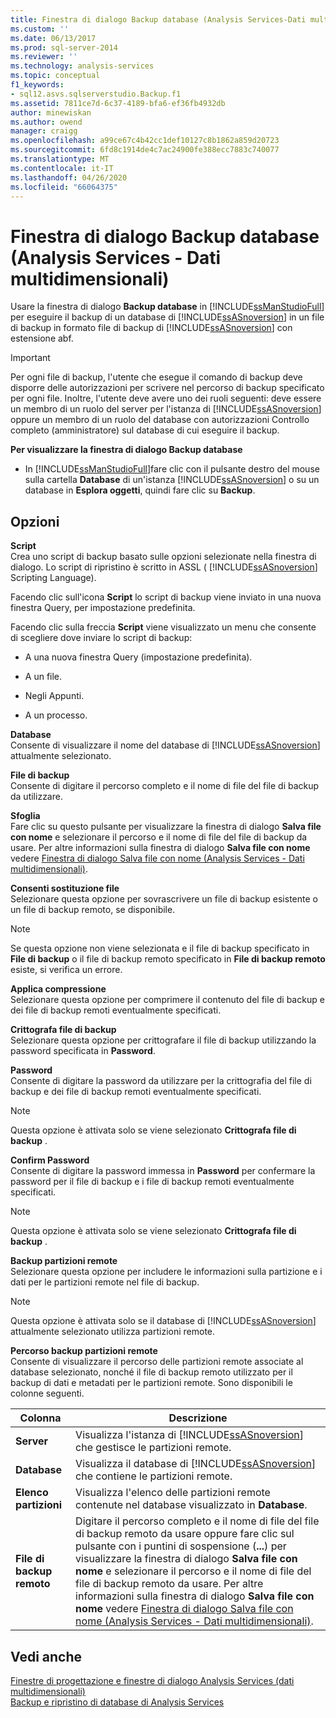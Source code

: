 ```yaml
---
title: Finestra di dialogo Backup database (Analysis Services-Dati multidimensionali) | Microsoft Docs
ms.custom: ''
ms.date: 06/13/2017
ms.prod: sql-server-2014
ms.reviewer: ''
ms.technology: analysis-services
ms.topic: conceptual
f1_keywords:
- sql12.asvs.sqlserverstudio.Backup.f1
ms.assetid: 7811ce7d-6c37-4189-bfa6-ef36fb4932db
author: minewiskan
ms.author: owend
manager: craigg
ms.openlocfilehash: a99ce67c4b42cc1def10127c8b1862a859d20723
ms.sourcegitcommit: 6fd8c1914de4c7ac24900fe388ecc7883c740077
ms.translationtype: MT
ms.contentlocale: it-IT
ms.lasthandoff: 04/26/2020
ms.locfileid: "66064375"
---
```

# <a name="backup-database-dialog-box-analysis-services---multidimensional-data"></a>Finestra di dialogo Backup database (Analysis Services - Dati multidimensionali)
  Usare la finestra di dialogo **Backup database** in [!INCLUDE[ssManStudioFull](../includes/ssmanstudiofull-md.md)] per eseguire il backup di un database di [!INCLUDE[ssASnoversion](../includes/ssasnoversion-md.md)] in un file di backup in formato file di backup di [!INCLUDE[ssASnoversion](../includes/ssasnoversion-md.md)] con estensione abf.  
  
> [!IMPORTANT]  
>  Per ogni file di backup, l'utente che esegue il comando di backup deve disporre delle autorizzazioni per scrivere nel percorso di backup specificato per ogni file. Inoltre, l'utente deve avere uno dei ruoli seguenti: deve essere un membro di un ruolo del server per l'istanza di [!INCLUDE[ssASnoversion](../includes/ssasnoversion-md.md)] oppure un membro di un ruolo del database con autorizzazioni Controllo completo (amministratore) sul database di cui eseguire il backup.  
  
 **Per visualizzare la finestra di dialogo Backup database**  
  
-   In [!INCLUDE[ssManStudioFull](../includes/ssmanstudiofull-md.md)]fare clic con il pulsante destro del mouse sulla cartella **Database** di un'istanza [!INCLUDE[ssASnoversion](../includes/ssasnoversion-md.md)] o su un database in **Esplora oggetti**, quindi fare clic su **Backup**.  
  
## <a name="options"></a>Opzioni  
 **Script**  
 Crea uno script di backup basato sulle opzioni selezionate nella finestra di dialogo. Lo script di ripristino è scritto in ASSL ( [!INCLUDE[ssASnoversion](../includes/ssasnoversion-md.md)] Scripting Language).  
  
 Facendo clic sull'icona **Script** lo script di backup viene inviato in una nuova finestra Query, per impostazione predefinita.  
  
 Facendo clic sulla freccia **Script** viene visualizzato un menu che consente di scegliere dove inviare lo script di backup:  
  
-   A una nuova finestra Query (impostazione predefinita).  
  
-   A un file.  
  
-   Negli Appunti.  
  
-   A un processo.  
  
 **Database**  
 Consente di visualizzare il nome del database di [!INCLUDE[ssASnoversion](../includes/ssasnoversion-md.md)] attualmente selezionato.  
  
 **File di backup**  
 Consente di digitare il percorso completo e il nome di file del file di backup da utilizzare.  
  
 **Sfoglia**  
 Fare clic su questo pulsante per visualizzare la finestra di dialogo **Salva file con nome** e selezionare il percorso e il nome di file del file di backup da usare. Per altre informazioni sulla finestra di dialogo **Salva file con nome** vedere [Finestra di dialogo Salva file con nome &#40;Analysis Services - Dati multidimensionali&#41;](save-file-as-dialog-box-analysis-services-multidimensional-data.md).  
  
 **Consenti sostituzione file**  
 Selezionare questa opzione per sovrascrivere un file di backup esistente o un file di backup remoto, se disponibile.  
  
> [!NOTE]  
>   Se questa opzione non viene selezionata e il file di backup specificato in **File di backup** o il file di backup remoto specificato in **File di backup remoto** esiste, si verifica un errore.  
  
 **Applica compressione**  
 Selezionare questa opzione per comprimere il contenuto del file di backup e dei file di backup remoti eventualmente specificati.  
  
 **Crittografa file di backup**  
 Selezionare questa opzione per crittografare il file di backup utilizzando la password specificata in **Password**.  
  
 **Password**  
 Consente di digitare la password da utilizzare per la crittografia del file di backup e dei file di backup remoti eventualmente specificati.  
  
> [!NOTE]  
>   Questa opzione è attivata solo se viene selezionato **Crittografa file di backup** .  
  
 **Confirm Password**  
 Consente di digitare la password immessa in **Password** per confermare la password per il file di backup e i file di backup remoti eventualmente specificati.  
  
> [!NOTE]  
>   Questa opzione è attivata solo se viene selezionato **Crittografa file di backup** .  
  
 **Backup partizioni remote**  
 Selezionare questa opzione per includere le informazioni sulla partizione e i dati per le partizioni remote nel file di backup.  
  
> [!NOTE]  
>  Questa opzione è attivata solo se il database di [!INCLUDE[ssASnoversion](../includes/ssasnoversion-md.md)] attualmente selezionato utilizza partizioni remote.  
  
 **Percorso backup partizioni remote**  
 Consente di visualizzare il percorso delle partizioni remote associate al database selezionato, nonché il file di backup remoto utilizzato per il backup di dati e metadati per le partizioni remote. Sono disponibili le colonne seguenti.  
  
|Colonna|Descrizione|  
|------------|-----------------|  
|**Server**|Visualizza l'istanza di [!INCLUDE[ssASnoversion](../includes/ssasnoversion-md.md)] che gestisce le partizioni remote.|  
|**Database**|Visualizza il database di [!INCLUDE[ssASnoversion](../includes/ssasnoversion-md.md)] che contiene le partizioni remote.|  
|**Elenco partizioni**|Visualizza l'elenco delle partizioni remote contenute nel database visualizzato in **Database**.|  
|**File di backup remoto**|Digitare il percorso completo e il nome di file del file di backup remoto da usare oppure fare clic sul pulsante con i puntini di sospensione (**...**) per visualizzare la finestra di dialogo **Salva file con nome** e selezionare il percorso e il nome di file del file di backup remoto da usare. Per altre informazioni sulla finestra di dialogo **Salva file con nome** vedere [Finestra di dialogo Salva file con nome &#40;Analysis Services - Dati multidimensionali&#41;](save-file-as-dialog-box-analysis-services-multidimensional-data.md).|  
  
## <a name="see-also"></a>Vedi anche  
 [Finestre di progettazione e finestre di dialogo Analysis Services &#40;dati multidimensionali&#41;](analysis-services-designers-and-dialog-boxes-multidimensional-data.md)   
 [Backup e ripristino di database di Analysis Services](multidimensional-models/backup-and-restore-of-analysis-services-databases.md)  
  
  
